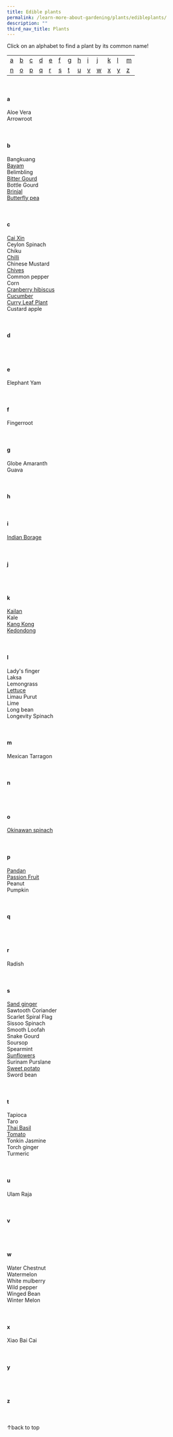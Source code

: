 ```yaml
---
title: Edible plants
permalink: /learn-more-about-gardening/plants/edibleplants/
description: ""
third_nav_title: Plants
---
```

<a id="top"></a>
Click on an alphabet to find a plant by its common name!

<table>
	<tbody>
		<tr>
		<td style="width:0; border-bottom:0px"><a href="#a">a</a></td>
		<td style="width:0; border-bottom:0px"><a href="#b">b</a></td>
		<td style="width:0; border-bottom:0px"><a href="#c">c</a></td>
		<td style="width:0; border-bottom:0px"><a href="#d">d</a></td>
		<td style="width:0; border-bottom:0px"><a href="#e">e</a></td>
		<td style="width:0; border-bottom:0px"><a href="#f">f</a></td>
		<td style="width:0; border-bottom:0px"><a href="#g">g</a></td>
		<td style="width:0; border-bottom:0px"><a href="#h">h</a></td>
		<td style="width:0; border-bottom:0px"><a href="#i">i</a></td>
		<td style="width:0; border-bottom:0px"><a href="#j">j</a></td>
		<td style="width:0; border-bottom:0px"><a href="#k">k</a></td>
		<td style="width:0; border-bottom:0px"><a href="#l">l</a></td>
		<td style="border-bottom:0px"><a href="#m">m</a></td>
	</tr>
		<tr>
		<td style="width:0; border-bottom:0px"><a href="#n">n</a></td>
		<td style="width:0; border-bottom:0px"><a href="#o">o</a></td>
		<td style="width:0; border-bottom:0px"><a href="#p">p</a></td>
		<td style="width:0; border-bottom:0px"><a href="#q">q</a></td>
		<td style="width:0; border-bottom:0px"><a href="#r">r</a></td>
		<td style="width:0; border-bottom:0px"><a href="#s">s</a></td>
		<td style="width:0; border-bottom:0px"><a href="#t">t</a></td>
		<td style="width:0; border-bottom:0px"><a href="#u">u</a></td>
		<td style="width:0; border-bottom:0px"><a href="#v">v</a></td>
		<td style="width:0; border-bottom:0px"><a href="#w">w</a></td>
		<td style="width:0; border-bottom:0px"><a href="#x">x</a></td>
		<td style="width:0; border-bottom:0px"><a href="#y">y</a></td>
		<td style="border-bottom:0px"><a href="#z">z</a></td>
	</tr>
</tbody></table>
<br>


<section>
<h4 id="a">a</h4>
Aloe Vera <br>
Arrowroot <br>
	<br><br>
</section>

<section>
<h4 id="b">b</h4>
Bangkuang <br>
	<a href="https://staging.dmhtu0pi4p9u7.amplifyapp.com/page-index/edible-plants/bayam/">Bayam</a><br>
Belimbling <br>
<a href="https://staging.dmhtu0pi4p9u7.amplifyapp.com/page-index/edible-plants/bitter-gourd/">Bitter Gourd</a><br>
Bottle Gourd <br>
<a href="https://staging.dmhtu0pi4p9u7.amplifyapp.com/page-index/edible-plants/brinjal/">Brinjal</a><br>
	<a href="https://staging.dmhtu0pi4p9u7.amplifyapp.com/page-index/edible-plants/butterfly-pea/">Butterfly pea</a><br>
	 <br><br>
</section>

<section>
<h4 id="c">c</h4>
	<a href="https://staging.dmhtu0pi4p9u7.amplifyapp.com/page-index/edible-plants/cai-xin/">Cai Xin</a><br>
Ceylon Spinach <br>
Chiku <br>
<a href="https://staging.dmhtu0pi4p9u7.amplifyapp.com/page-index/edible-plants/chilli/">Chilli</a><br>
Chinese Mustard <br>
	<a href="https://staging.dmhtu0pi4p9u7.amplifyapp.com/page-index/edible-plants/chives/">Chives</a><br>
Common pepper <br>
Corn <br>
	<a href="https://staging.dmhtu0pi4p9u7.amplifyapp.com/page-index/edible-plants/cranberry-hibiscus/">Cranberry hibiscus</a> <br>
<a href="https://staging.dmhtu0pi4p9u7.amplifyapp.com/page-index/edible-plants/cucumber/">Cucumber</a><br>
<a href="https://staging.dmhtu0pi4p9u7.amplifyapp.com/page-index/edible-plants/curry-leaf-plant/">Curry Leaf Plant</a><br>
Custard apple <br>
	 <br><br>
</section>

<section>
<h4 id="d">d</h4>
	<br><br>
</section>

<section>
<h4 id="e">e</h4>
Elephant Yam<br>
	<br><br>
</section>

<section>
<h4 id="f">f</h4>
Fingerroot<br>
<br><br>
</section>

<section>
<h4 id="g">g</h4>
Globe Amaranth<br>
Guava<br>
<br><br>
</section>

<section>
<h4 id="h">h</h4>
<br>
</section>

<section>
<h4 id="i">i</h4>
<a href="https://staging.dmhtu0pi4p9u7.amplifyapp.com/page-index/edible-plants/indian-borage/">Indian Borage</a><br>
<br><br>
</section>

<section>
<h4 id="j">j</h4>
	<br><br>
	</section>

<section>
<h4 id="k">k</h4>
	<a href="https://staging.dmhtu0pi4p9u7.amplifyapp.com/page-index/edible-plants/kai-lan/">Kailan</a><br>
Kale<br>
	<a href="https://staging.dmhtu0pi4p9u7.amplifyapp.com/page-index/edible-plants/kang-kong/">Kang Kong</a><br>
<a href="https://staging.dmhtu0pi4p9u7.amplifyapp.com/page-index/edible-plants/kedondong/">Kedondong</a><br>
<br><br>
</section>

<section>
<h4 id="l">l</h4>
Lady's finger<br>
Laksa<br>
Lemongrass<br>
<a href="https://staging.dmhtu0pi4p9u7.amplifyapp.com/page-index/edible-plants/lettuce/">Lettuce</a><br>
Limau Purut<br>
Lime<br>
Long bean<br>
Longevity Spinach<br>
<br><br>
</section>

<section>
<h4 id="m">m</h4>
Mexican Tarragon<br>
<br><br>
</section>

<section>
<h4 id="n">n</h4>
<br><br>
	</section>
	
<section>
<h4 id="o">o</h4>
<a href="https://staging.dmhtu0pi4p9u7.amplifyapp.com/page-index/edible-plants/okinawan-spinach/">Okinawan spinach</a><br>
<br><br>
</section>

<section>
<h4 id="p">p</h4>
	<a href="https://staging.dmhtu0pi4p9u7.amplifyapp.com/page-index/edible-plants/pandan/">Pandan</a><br>
	<a href="https://staging.dmhtu0pi4p9u7.amplifyapp.com/page-index/edible-plants/passion-fruit/">Passion Fruit</a><br>
Peanut<br>
Pumpkin <br>
<br><br>
</section>

<section>
<h4 id="q">q</h4>
<br><br>
	</section>
	
<section>
<h4 id="r">r</h4>
Radish<br>
<br><br>
</section>

<section>
<h4 id="s">s</h4>
	<a href="https://staging.dmhtu0pi4p9u7.amplifyapp.com/page-index/edible-plants/sand-ginger/">Sand ginger</a><br>
Sawtooth Coriander<br>
Scarlet Spiral Flag<br>
Sissoo Spinach<br>
Smooth Loofah<br>
Snake Gourd<br>
Soursop<br>
Spearmint<br>
	<a href="https://staging.dmhtu0pi4p9u7.amplifyapp.com/page-index/edible-plants/sunflower/">Sunflowers</a><br>
Surinam Purslane<br>
	<a href="https://staging.dmhtu0pi4p9u7.amplifyapp.com/page-index/edible-plants/sweet-potato/">Sweet potato</a><br>
Sword bean<br>
<br><br>
</section>

<section>
<h4 id="t">t</h4>
Tapioca<br>
Taro<br>
	<a href="https://staging.dmhtu0pi4p9u7.amplifyapp.com/page-index/edible-plants/thai-basil/">Thai Basil</a><br>
	<a href="https://staging.dmhtu0pi4p9u7.amplifyapp.com/page-index/edible-plants/tomato/">Tomato</a><br>
Tonkin Jasmine<br>
Torch ginger<br>
Turmeric<br>
	<br><br>
</section>

<section>
<h4 id="u">u</h4>
Ulam Raja<br>
	<br><br>
	</section>

<section>
<h4 id="v">v</h4>
	<br><br>
	</section>
	
<section>
<h4 id="w">w</h4>
Water Chestnut<br>
Watermelon<br>
White mulberry<br>
Wild pepper<br>
Winged Bean<br>
Winter Melon<br>
	<br><br>
	</section>

<section>
<h4 id="x">x</h4>
Xiao Bai Cai<br>
	<br><br>
	</section>
	
<section>
<h4 id="y">y</h4>
	<br><br>
	</section>
	
<section>
<h4 id="z">z</h4>
	<br><br>
	</section>

<div class="float-buttons">
	<div style="position:relative;" class="inner-wrapper-sticky">
  <a style="text-decoration:none" class="float-buttons left" href="#top">↑back to top</a>
	</div>
	</div>